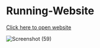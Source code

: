 # Running-Website


[Click here to open website](https://samiansari01.github.io/Running-Website/)



![Screenshot (59)](https://github.com/user-attachments/assets/a91460c8-d573-4d62-b48f-3665a2173fa8)
